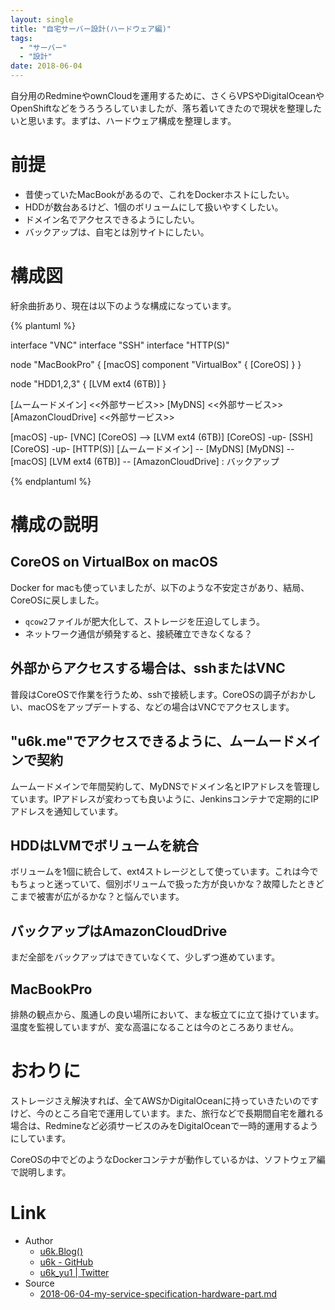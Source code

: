 ```yaml
---
layout: single
title: "自宅サーバー設計(ハードウェア編)"
tags:
  - "サーバー"
  - "設計"
date: 2018-06-04
---
```


自分用のRedmineやownCloudを運用するために、さくらVPSやDigitalOceanやOpenShiftなどをうろうろしていましたが、落ち着いてきたので現状を整理したいと思います。まずは、ハードウェア構成を整理します。

# 前提

- 昔使っていたMacBookがあるので、これをDockerホストにしたい。
- HDDが数台あるけど、1個のボリュームにして扱いやすくしたい。
- ドメイン名でアクセスできるようにしたい。
- バックアップは、自宅とは別サイトにしたい。

# 構成図

紆余曲折あり、現在は以下のような構成になっています。

{% plantuml %}

interface "VNC"
interface "SSH"
interface "HTTP(S)"

node "MacBookPro" {
    [macOS]
    component "VirtualBox" {
        [CoreOS]
    }
}

node "HDD1,2,3" {
    [LVM ext4 (6TB)]
}

[ムームードメイン] <<外部サービス>>
[MyDNS] <<外部サービス>>
[AmazonCloudDrive] <<外部サービス>>

[macOS] -up- [VNC]
[CoreOS] --> [LVM ext4 (6TB)]
[CoreOS] -up- [SSH]
[CoreOS] -up- [HTTP(S)]
[ムームードメイン] -- [MyDNS]
[MyDNS] -- [macOS]
[LVM ext4 (6TB)] -- [AmazonCloudDrive] : バックアップ

{% endplantuml %}

# 構成の説明

## CoreOS on VirtualBox on macOS

Docker for macも使っていましたが、以下のような不安定さがあり、結局、CoreOSに戻しました。

- `qcow2`ファイルが肥大化して、ストレージを圧迫してしまう。
- ネットワーク通信が頻発すると、接続確立できなくなる？

## 外部からアクセスする場合は、sshまたはVNC

普段はCoreOSで作業を行うため、sshで接続します。CoreOSの調子がおかしい、macOSをアップデートする、などの場合はVNCでアクセスします。

## "u6k.me"でアクセスできるように、ムームードメインで契約

ムームードメインで年間契約して、MyDNSでドメイン名とIPアドレスを管理しています。IPアドレスが変わっても良いように、Jenkinsコンテナで定期的にIPアドレスを通知しています。

## HDDはLVMでボリュームを統合

ボリュームを1個に統合して、ext4ストレージとして使っています。これは今でもちょっと迷っていて、個別ボリュームで扱った方が良いかな？故障したときどこまで被害が広がるかな？と悩んでいます。

## バックアップはAmazonCloudDrive

まだ全部をバックアップはできていなくて、少しずつ進めています。

## MacBookPro

排熱の観点から、風通しの良い場所において、まな板立てに立て掛けています。温度を監視していますが、変な高温になることは今のところありません。

# おわりに

ストレージさえ解決すれば、全てAWSかDigitalOceanに持っていきたいのですけど、今のところ自宅で運用しています。また、旅行などで長期間自宅を離れる場合は、Redmineなど必須サービスのみをDigitalOceanで一時的運用するようにしています。

CoreOSの中でどのようなDockerコンテナが動作しているかは、ソフトウェア編で説明します。


# Link

- Author
    - [u6k.Blog()](https://blog.u6k.me/)
    - [u6k - GitHub](https://github.com/u6k)
    - [u6k_yu1 \| Twitter](https://twitter.com/u6k_yu1)
- Source
    - [2018-06-04-my-service-specification-hardware-part.md](https://github.com/u6k/blog/blob/master/_posts/2018-06-04-my-service-specification-hardware-part.md)
